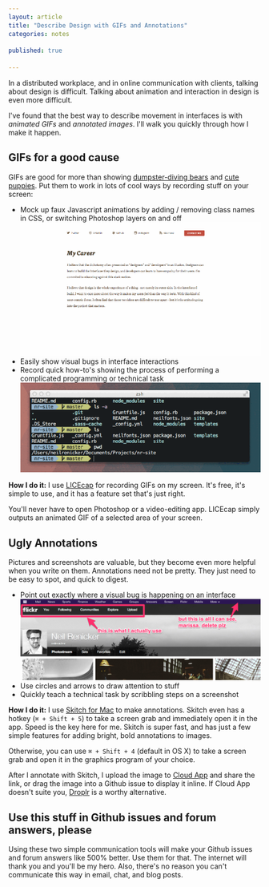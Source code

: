 ```yaml
---
layout: article
title: "Describe Design with GIFs and Annotations"
categories: notes

published: true

---
```


In a distributed workplace, and in online communication with clients, talking about design is difficult. Talking about animation and interaction in design is even more difficult. 

I've found that the best way to describe movement in interfaces is with *animated GIFs* and *annotated images*. I'll walk you quickly through how I make it happen.

## GIFs for a good cause

GIFs are good for more than showing [dumpster-diving bears](http://neilrenicker.com/img/posts/2013-10-23-bear-trash.gif) and [cute puppies](http://neilrenicker.com/img/posts/2013-10-23-cute-puppy.gif). Put them to work in lots of cool ways by recording stuff on your screen:

* Mock up faux Javascript animations by adding / removing class names in CSS, or switching Photoshop layers on and off
  ![Mock up Javascript interactions with GIFs](../img/posts/2013-10-23-animating-javascript-with-gifs.gif)
* Easily show visual bugs in interface interactions
* Record quick how-to's showing the process of performing a complicated programming or technical task
  ![Teach technical tasks with GIFs](../img/posts/2013-10-23-animating-tasks-with-gifs.gif)

**How I do it:** I use [LICEcap](http://www.cockos.com/licecap/) for recording GIFs on my screen. It's free, it's simple to use, and it has a feature set that's just right. 

You'll never have to open Photoshop or a video-editing app. LICEcap simply outputs an animated GIF of a selected area of your screen.

## Ugly Annotations

Pictures and screenshots are valuable, but they become even more helpful when you write on them. Annotations need not be pretty. They just need to be easy to spot, and quick to digest.

* Point out exactly where a visual bug is happening on an interface
  ![Describe bugs with annotated images](../img/posts/2013-10-23-annotating-bugs-with-skitch.jpg)
* Use circles and arrows to draw attention to stuff
* Quickly teach a technical task by scribbling steps on a screenshot

**How I do it:** I use [Skitch for Mac](http://evernote.com/skitch/) to make annotations. Skitch even has a hotkey (`⌘ + Shift + 5`) to take a screen grab and immediately open it in the app. Speed is the key here for me. Skitch is super fast, and has just a few simple features for adding bright, bold annotations to images.

Otherwise, you can use `⌘ + Shift + 4` (default in OS X) to take a screen grab and open it in the graphics program of your choice.

After I annotate with Skitch, I upload the image to [Cloud App](http://getcloudapp.com/) and share the link, or drag the image into a Github issue to display it inline. If Cloud App doesn't suite you, [Droplr](https://droplr.com/hello) is a worthy alternative.

## Use this stuff in Github issues and forum answers, please

Using these two simple communication tools will make your Github issues and forum answers like 500% better. Use them for that. The internet will thank you and you'll be my hero. Also, there's no reason you can't communicate this way in email, chat, and blog posts.